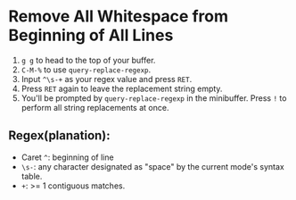 # Remove All Whitespace from Beginning of All Lines

1. `g g` to head to the top of your buffer.
2. `C-M-%` to use `query-replace-regexp`.
3. Input `^\s-+` as your regex value and press `RET`.
4. Press `RET` again to leave the replacement string empty.
5. You'll be prompted by `query-replace-regexp` in the minibuffer. Press `!` to perform all string replacements at once.

## Regex(planation):

- Caret `^`: beginning of line
- `\s-`: any character designated as "space" by the current mode's syntax table.
- `+`: >= 1 contiguous matches.
